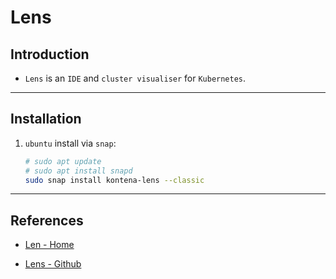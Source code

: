 # Lens

## Introduction

* `Lens` is an `IDE` and `cluster visualiser` for `Kubernetes`.

---

## Installation

1. `ubuntu` install via `snap`:

    ```bash
    # sudo apt update
    # sudo apt install snapd
    sudo snap install kontena-lens --classic
    ```
---

## References

* [Len - Home](https://k8slens.dev/)

* [Lens - Github](https://github.com/lensapp/lens)